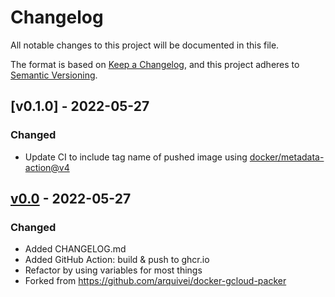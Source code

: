# Changelog
All notable changes to this project will be documented in this file.

The format is based on [Keep a Changelog](https://keepachangelog.com/en/1.0.0/),
and this project adheres to [Semantic Versioning](https://semver.org/spec/v2.0.0.html).

## [v0.1.0] - 2022-05-27

### Changed

- Update CI to include tag name of pushed image using [docker/metadata-action@v4]

## [v0.0] - 2022-05-27

### Changed

- Added CHANGELOG.md
- Added GitHub Action: build & push to ghcr.io
- Refactor by using variables for most things
- Forked from https://github.com/arquivei/docker-gcloud-packer

[docker/metadata-action@v4]: https://github.com/marketplace/actions/docker-metadata-action
[v0.1]: https://github.com/aderuelle/docker-gcloud-packer/compare/v0.0...v0.1
[v0.0]: https://github.com/aderuelle/docker-gcloud-packer/compare/5062e22d...v0.0
